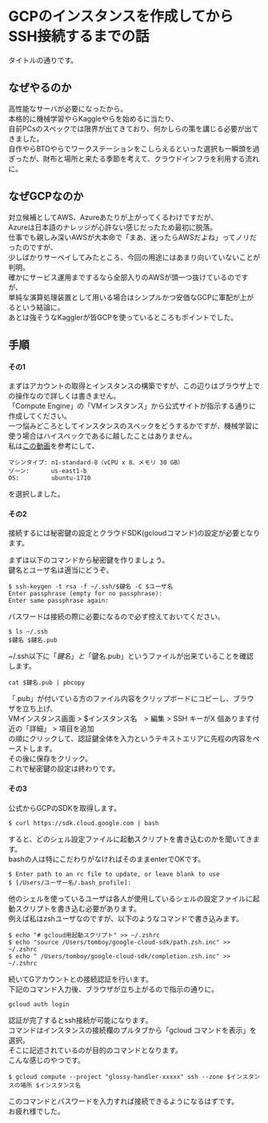 # GCPのインスタンスを作成してからSSH接続するまでの話
タイトルの通りです。
## なぜやるのか
高性能なサーバが必要になったから。  
本格的に機械学習やらKaggleやらを始めるに当たり、  
自前PCsのスペックでは限界が出てきており、何かしらの策を講じる必要が出てきました。  
自作やらBTOやらでワークステーションをこしらえるといった選択も一瞬頭を過ぎったが、財布と場所と来たる季節を考えて、クラウドインフラを利用する流れに。
## なぜGCPなのか
対立候補としてAWS、Azureあたりが上がってくるわけですだが、  
Azureは日本語のナレッジが心許ない感じだったため最初に脱落。  
仕事でも親しみ深いAWSが大本命で「まあ、迷ったらAWSだよね」ってノリだったのですが、  
少しばかりサーベイしてみたところ、今回の用途にはあまり向いていないことが判明。  
確かにサービス運用までするなら全部入りのAWSが頭一つ抜けているのですが、  
単純な演算処理装置として用いる場合はシンプルかつ安価なGCPに軍配が上がるという結論に。  
あとは強そうなKagglerが皆GCPを使っているところもポイントでした。
## 手順
#### その1
まずはアカウントの取得とインスタンスの構築ですが、この辺りはブラウザ上での操作なので詳しくは書きません。  
「Compute Engine」の「VMインスタンス」から公式サイトが指示する通りに作成してください。    
一つ悩みどころとしてインスタンスのスペックをどうするかですが、機械学習に使う場合はハイスペックであるに越したことはありません。  
私は[この動画](https://www.youtube.com/watch?v=NHQTw-ORcSQ)を参考にして、
```
マシンタイプ: n1-standard-8（vCPU x 8、メモリ 30 GB）
ゾーン:      us-east1-b
OS:         ubuntu-1710
```
を選択しました。

#### その2
接続するには秘密鍵の設定とクラウドSDK(gcloudコマンド)の設定が必要となります。  

まずは以下のコマンドから秘密鍵を作りましょう。  
鍵名とユーザ名は適当にどうぞ。
```
$ ssh-keygen -t rsa -f ~/.ssh/$鍵名 -C $ユーザ名
Enter passphrase (empty for no passphrase):
Enter same passphrase again:
```
パスワードは接続の際に必要になるので必ず控えておいてください。  
```
$ ls ~/.ssh
$鍵名 $鍵名.pub
```
~/.ssh以下に「$鍵名」と「$鍵名.pub」というファイルが出来ていることを確認します。
```
cat $鍵名.pub | pbcopy
```
「.pub」が付いている方のファイル内容をクリップボードにコピーし、ブラウザを立ち上げ、  
VMインスタンス画面 > $インスタンス名　> 編集 > SSH キーがX 個あります付近の「詳細」 > 項目を追加  
の順にクリックして、認証鍵全体を入力というテキストエリアに先程の内容をペーストします。  
その後に保存をクリック。  
これで秘密鍵の設定は終わりです。

#### その3
公式からGCPのSDKを取得します。
```
$ curl https://sdk.cloud.google.com | bash
```
すると、どのシェル設定ファイルに起動スクリプトを書き込むのかを聞いてきます。  
bashの人は特にこだわりがなければそのままenterでOKです。
```
$ Enter path to an rc file to update, or leave blank to use
$ [/Users/ユーザー名/.bash_profile]:
```
他のシェルを使っているユーザは各人が使用しているシェルの設定ファイルに起動スクリプトを書き込む必要があります。  
例えば私はzshユーザなのですが、以下のようなコマンドで書き込みます。  
```
$ echo "# gcloud用起動スクリプト" >> ~/.zshrc
$ echo "source /Users/tomboy/google-cloud-sdk/path.zsh.inc" >> ~/.zshrc
$ echo " /Users/tomboy/google-cloud-sdk/completion.zsh.inc" >> ~/.zshrc
```
続いてGアカウントとの接続認証を行います。  
下記のコマンド入力後、ブラウザが立ち上がるので指示の通りに。
```
gcloud auth login
```
認証が完了するとssh接続が可能になります。  
コマンドはインスタンスの接続欄のプルタブから「gcloud コマンドを表示」を選択。  
そこに記述されているのが目的のコマンドとなります。  
こんな感じのやつです。
```
$ gcloud compute --project "glossy-handler-xxxxx" ssh --zone $インスタンスの場所 $インスタンス名
```
このコマンドとパスワードを入力すれば接続できるようになるはずです。  
お疲れ様でした。
